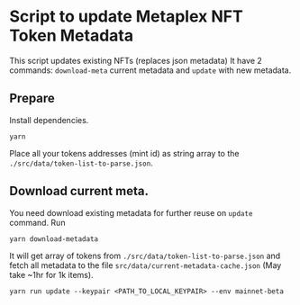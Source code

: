 # Script to update Metaplex NFT Token Metadata

This script updates existing NFTs (replaces json metadata)
It have 2 commands: `download-meta` current metadata and `update` with new metadata.

## Prepare

Install dependencies.

```
yarn
```

Place all your tokens addresses (mint id) as string array to the `./src/data/token-list-to-parse.json`.

## Download current meta.

You need download existing metadata for further reuse on `update` command. Run

```
yarn download-metadata
```

It will get array of tokens from `./src/data/token-list-to-parse.json` and fetch all metadata to the file `src/data/current-metadata-cache.json` (May take ~1hr for 1k items).

```
yarn run update --keypair <PATH_TO_LOCAL_KEYPAIR> --env mainnet-beta
```
